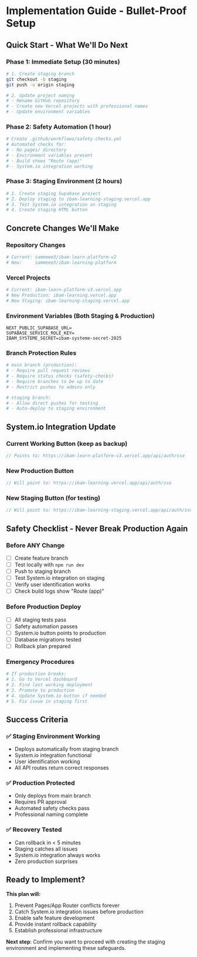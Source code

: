 # Implementation Guide - Bullet-Proof Setup

## Quick Start - What We'll Do Next

### Phase 1: Immediate Setup (30 minutes)
```bash
# 1. Create staging branch
git checkout -b staging
git push -u origin staging

# 2. Update project naming
# - Rename GitHub repository
# - Create new Vercel projects with professional names
# - Update environment variables
```

### Phase 2: Safety Automation (1 hour)
```yaml
# Create .github/workflows/safety-checks.yml
# Automated checks for:
# - No pages/ directory
# - Environment variables present
# - Build shows "Route (app)"
# - System.io integration working
```

### Phase 3: Staging Environment (2 hours)
```bash
# 1. Create staging Supabase project
# 2. Deploy staging to ibam-learning-staging.vercel.app
# 3. Test System.io integration on staging
# 4. Create staging HTML button
```

## Concrete Changes We'll Make

### Repository Changes
```bash
# Current: sammeee3/ibam-learn-platform-v2
# New:     sammeee3/ibam-learning-platform
```

### Vercel Projects
```bash
# Current: ibam-learn-platform-v3.vercel.app
# New Production: ibam-learning.vercel.app
# New Staging: ibam-learning-staging.vercel.app
```

### Environment Variables (Both Staging & Production)
```env
NEXT_PUBLIC_SUPABASE_URL=
SUPABASE_SERVICE_ROLE_KEY=
IBAM_SYSTEME_SECRET=ibam-systeme-secret-2025
```

### Branch Protection Rules
```bash
# main branch (production):
# - Require pull request reviews
# - Require status checks (safety-checks)
# - Require branches to be up to date
# - Restrict pushes to admins only

# staging branch:
# - Allow direct pushes for testing
# - Auto-deploy to staging environment
```

## System.io Integration Update

### Current Working Button (keep as backup)
```javascript
// Points to: https://ibam-learn-platform-v3.vercel.app/api/auth/sso
```

### New Production Button
```javascript
// Will point to: https://ibam-learning.vercel.app/api/auth/sso
```

### New Staging Button (for testing)
```javascript
// Will point to: https://ibam-learning-staging.vercel.app/api/auth/sso
```

## Safety Checklist - Never Break Production Again

### Before ANY Change
- [ ] Create feature branch
- [ ] Test locally with `npm run dev`
- [ ] Push to staging branch
- [ ] Test System.io integration on staging
- [ ] Verify user identification works
- [ ] Check build logs show "Route (app)"

### Before Production Deploy
- [ ] All staging tests pass
- [ ] Safety automation passes
- [ ] System.io button points to production
- [ ] Database migrations tested
- [ ] Rollback plan prepared

### Emergency Procedures
```bash
# If production breaks:
# 1. Go to Vercel dashboard
# 2. Find last working deployment
# 3. Promote to production
# 4. Update System.io button if needed
# 5. Fix issue in staging first
```

## Success Criteria

### ✅ Staging Environment Working
- Deploys automatically from staging branch
- System.io integration functional
- User identification working
- All API routes return correct responses

### ✅ Production Protected
- Only deploys from main branch
- Requires PR approval
- Automated safety checks pass
- Professional naming complete

### ✅ Recovery Tested
- Can rollback in < 5 minutes
- Staging catches all issues
- System.io integration always works
- Zero production surprises

## Ready to Implement?

**This plan will:**
1. Prevent Pages/App Router conflicts forever
2. Catch System.io integration issues before production
3. Enable safe feature development
4. Provide instant rollback capability
5. Establish professional infrastructure

**Next step**: Confirm you want to proceed with creating the staging environment and implementing these safeguards.